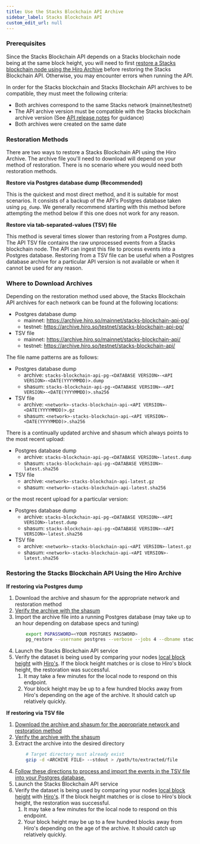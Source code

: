 ```yaml
---
title: Use the Stacks Blockchain API Archive
sidebar_label: Stacks Blockchain API
custom_edit_url: null
---
```


### Prerequisites

Since the Stacks Blockchain API depends on a Stacks blockchain node being at the same block height, you will need to first [restore a Stacks blockchain node using the Hiro Archive](https://docs/hiro-archive/guides/use-stacks-blockchain-archive) before restoring the Stacks Blockchain API. Otherwise, you may encounter errors when running the API.

In order for the Stacks blockchain and Stacks Blockchain API archives to be compatible, they must meet the following criteria:

- Both archives correspond to the same Stacks network (mainnet/testnet)
- The API archive version must be compatible with the Stacks blockchain archive version (See [API release notes](https://github.com/hirosystems/stacks-blockchain-api/releases) for guidance)
- Both archives were created on the same date

### Restoration Methods

There are two ways to restore a Stacks Blockchain API using the Hiro Archive. The archive file you'll need to download will depend on your method of restoration. There is no scenario where you would need both restoration methods.

**Restore via Postgres database dump (Recommended)**

This is the quickest and most direct method, and it is suitable for most scenarios. It consists of a backup of the API's Postgres database taken using `pg_dump`. We generally recommend starting with this method before attempting the method below if this one does not work for any reason.

**Restore via tab-separated-values (TSV) file**

This method is several times slower than restoring from a Postgres dump. The API TSV file contains the raw unprocessed events from a Stacks blockchain node. The API can ingest this file to process events into a Postgres database.
Restoring from a TSV file can be useful when a Postgres database archive for a particular API version is not available or when it cannot be used for any reason.

### Where to Download Archives

Depending on the restoration method used above, the Stacks Blockchain API archives for each network can be found at the following locations:

- Postgres database dump
  - mainnet: https://archive.hiro.so/mainnet/stacks-blockchain-api-pg/
  - testnet: https://archive.hiro.so/testnet/stacks-blockchain-api-pg/
- TSV file
  - mainnet: https://archive.hiro.so/mainnet/stacks-blockchain-api/
  - testnet: https://archive.hiro.so/testnet/stacks-blockchain-api/

The file name patterns are as follows:

- Postgres database dump
  - archive: `stacks-blockchain-api-pg-<DATABASE VERSION>-<API VERSION>-<DATE(YYYYMMDD)>.dump`
  - shasum: `stacks-blockchain-api-pg-<DATABASE VERSION>-<API VERSION>-<DATE(YYYYMMDD)>.sha256`
- TSV file
  - archive: `<network>-stacks-blockchain-api-<API VERSION>-<DATE(YYYYMMDD)>.gz`
  - shasum: `<network>-stacks-blockchain-api-<API VERSION>-<DATE(YYYYMMDD)>.sha256`

There is a continually updated archive and shasum which always points to the most recent upload:

- Postgres database dump
  - archive: `stacks-blockchain-api-pg-<DATABASE VERSION>-latest.dump`
  - shasum: `stacks-blockchain-api-pg-<DATABASE VERSION>-latest.sha256`
- TSV file
  - archive: `<network>-stacks-blockchain-api-latest.gz`
  - shasum: `<network>-stacks-blockchain-api-latest.sha256`

or the most recent upload for a particular version:

- Postgres database dump
  - archive: `stacks-blockchain-api-pg-<DATABASE VERSION>-<API VERSION>-latest.dump`
  - shasum: `stacks-blockchain-api-pg-<DATABASE VERSION>-<API VERSION>-latest.sha256`
- TSV file
  - archive: `<network>-stacks-blockchain-api-<API VERSION>-latest.gz`
  - shasum: `<network>-stacks-blockchain-api-<API VERSION>-latest.sha256`

### Restoring the Stacks Blockchain API Using the Hiro Archive

**If restoring via Postgres dump**

1. Download the archive and shasum for the appropriate network and restoration method
1. [Verify the archive with the shasum](https://docs/hiro-archive/guides/verify-archive-data)
1. Import the archive file into a running Postgres database (may take up to an hour depending on database specs and tuning)
   ```bash
       export PGPASSWORD=<YOUR POSTGRES PASSWORD>
       pg_restore --username postgres --verbose --jobs 4 --dbname stacks_blockchain_api /path/to/archive/file
   ```
1. Launch the Stacks Blockchain API service
1. Verify the dataset is being used by comparing your nodes [local block height](http://localhost:3999/extended/v1/status) with [Hiro's](https://api.hiro.so/extended/v1/status). If the block height matches or is close to Hiro's block height, the restoration was successful.
   1. It may take a few minutes for the local node to respond on this endpoint.
   1. Your block height may be up to a few hundred blocks away from Hiro's depending on the age of the archive. It should catch up relatively quickly.

**If restoring via TSV file**

1. [Download the archive and shasum for the appropriate network and restoration method](#where-to-download-archives)
1. [Verify the archive with the shasum](./verify-archive-data.md)
1. Extract the archive into the desired directory
   ```bash
       # Target directory must already exist
       gzip -d <ARCHIVE FILE> --stdout > /path/to/extracted/file
   ```
1. [Follow these directions to process and import the events in the TSV file into your Postgres database.](https://github.com/hirosystems/stacks-blockchain-api#export-and-import)
1. Launch the Stacks Blockchain API service
1. Verify the dataset is being used by comparing your nodes [local block height](http://localhost:3999/extended/v1/status) with [Hiro's](https://api.hiro.so/extended/v1/status). If the block height matches or is close to Hiro's block height, the restoration was successful.
   1. It may take a few minutes for the local node to respond on this endpoint.
   1. Your block height may be up to a few hundred blocks away from Hiro's depending on the age of the archive. It should catch up relatively quickly.
